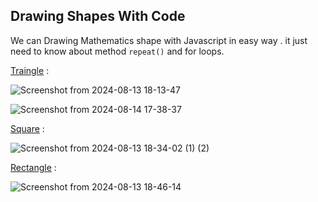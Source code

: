 ## Drawing Shapes With Code 

We can Drawing Mathematics shape with Javascript in easy way . it just need to know about method `repeat()` and for loops.


[Traingle](https://github.com/aiaaee/JS_Algorithms/blob/main/Traingle/script.js) : 

![Screenshot from 2024-08-13 18-13-47](https://github.com/user-attachments/assets/788c9530-04f2-4ca9-baf3-74065c1ff0b6)

![Screenshot from 2024-08-14 17-38-37](https://github.com/user-attachments/assets/94533f16-e033-432a-a36d-410f72360491)



[Square](https://github.com/aiaaee/JS_Algorithms/blob/main/Traingle/Square.js) : 

![Screenshot from 2024-08-13 18-34-02 (1) (2)](https://github.com/user-attachments/assets/1f0a6e45-faa0-48d8-838b-ca2ebe6768aa)



[Rectangle](https://github.com/aiaaee/JS_Algorithms/blob/main/Traingle/Rectangle.js) : 

![Screenshot from 2024-08-13 18-46-14](https://github.com/user-attachments/assets/9202fd1c-0d9d-4d9e-98bd-6086cad91749)

